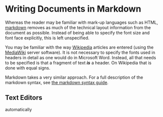 # Writing Documents in Markdown

Whereas the reader may be familiar with mark-up languages such as HTML, [markdown][markdown] removes as much of the technical layout information from the document as possible. Instead of being able to specify the font size and font face explicitly, this is left unspecified.

[markdown]:http://daringfireball.net/projects/markdown/

You may be familiar with the way [Wikipedia][wikipedia] articles are entered (using the [MediaWiki][mediawiki] server software). It is not necessary to specify the fonts used in headers in detail as one would do in Microsoft Word. Instead, all that needs to be specified is that a fragment of text ***is*** a header. On Wikipedia that is done with equal signs.

[wikipedia]: http://www.wikipedia.org
[mediawiki]: http://www.mediawiki.org

Markdown takes a very similar approach. For a full description of the markdown syntax, see [the markdown syntax guide][markdown-syntax].

[markdown-syntax]: http://daringfireball.net/projects/markdown/syntax

## Text Editors

automatically
